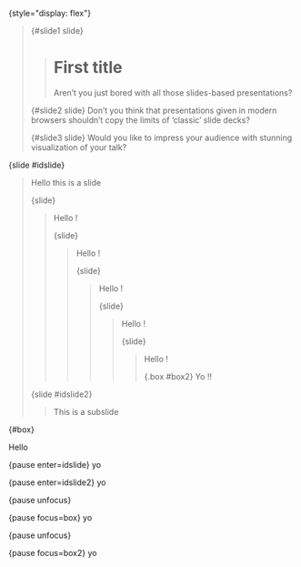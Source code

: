 
{style="display: flex"}
> {#slide1 slide}
> > # First title
> > Aren’t you just bored with all those slides-based presentations?
>
> {#slide2 slide}
> Don’t you think that presentations given in modern browsers shouldn’t copy the limits of ‘classic’ slide decks?
>
> {#slide3 slide}
> Would you like to impress your audience with stunning visualization of your talk?

{slide #idslide}
> Hello this is a slide
>
> {slide}
> > Hello !
> > 
> > {slide}
> > > Hello !
> > > 
> > > {slide}
> > > > Hello !
> > > > 
> > > > {slide}
> > > > > Hello !
> > > > > 
> > > > > {slide}
> > > > > > Hello !
> > > > > > 
> > > > > > {.box #box2}
> > > > > > Yo !!
>
> {slide #idslide2}
> > This is a subslide

{#box}

Hello

{pause enter=idslide}
yo

{pause enter=idslide2}
yo

{pause unfocus}

{pause focus=box}
yo

{pause unfocus}

{pause focus=box2}
yo


<style>
  #idslide {
    background-color:red;
  }

  #idslide2 {
    background-color:yellow;
  }

  #box, .box {
    width: 700px;
    height: 520px;
    background-color:green;
    border: 10px solid black;
  }
</style>
